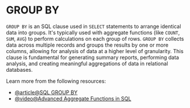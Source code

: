# GROUP BY

`GROUP BY` is an SQL clause used in `SELECT` statements to arrange identical data into groups. It's typically used with aggregate functions (like `COUNT`, `SUM`, `AVG`) to perform calculations on each group of rows. `GROUP BY` collects data across multiple records and groups the results by one or more columns, allowing for analysis of data at a higher level of granularity. This clause is fundamental for generating summary reports, performing data analysis, and creating meaningful aggregations of data in relational databases.

Learn more from the following resources:

- [@article@SQL GROUP BY](https://www.programiz.com/sql/group-by)
- [@video@Advanced Aggregate Functions in SQL](https://www.youtube.com/watch?v=nNrgRVIzeHg)